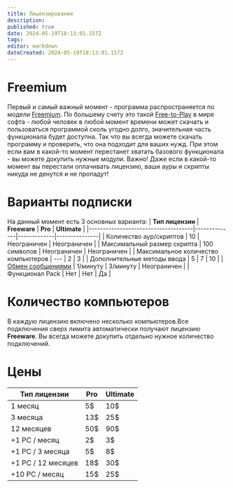 ```yaml
---
title: Лицензирование
description: 
published: true
date: 2024-05-19T18:13:01.157Z
tags: 
editor: markdown
dateCreated: 2024-05-19T18:13:01.157Z
---
```


# Freemium
Первый и самый важный момент - программа распространяется по модели [Freemium](https://en.wikipedia.org/wiki/Freemium). По большему счету это такой [Free-to-Play](https://en.wikipedia.org/wiki/Free-to-play) в мире софта - любой человек в любой момент времени может скачать и пользоваться программой сколь угодно долго, значительная часть функционала будет доступна. Так что вы всегда можете скачать программу и проверить, что она подходит для ваших нужд.
При этом если вам в какой-то момент перестанет хватать базового функционала - вы можете докупить нужные модули. Важно! Даже если в какой-то момент вы перестали оплачивать лицензию, ваши ауры и скрипты никуда не денутся и не пропадут!

# Варианты подписки
На данный момент есть 3 основных варианта:
| **Тип лицензии**                    | **Freeware** | **Pro**     | **Ultimate**  |
|-------------------------------------|--------------|-------------|---------------|
| Количество аур/скриптов             | 10           | Неограничен | Неограничен   |
| Максимальный размер скрипта         | 100 символов | Неограничен | Неограничен   |
| Максимальное количество компьютеров | ---          | 2           | 3             |
| Дополнительные методы ввода         | 5            | 7           | 10            |
| [Обмен сообщениями](/en/actions/send-network-message)                   | 1/минуту     | 3/минуту    | Неограничен   |
| Функционал Pack                     | Нет          | Нет         | Да            |

# Количество компьютеров
В каждую лицензию включено несколько компьютеров.Все подключения сверх лимита автоматически получают лицензию **Freeware**.
Вы всегда можете докупить отдельно нужное количество подключений. 


# Цены


| **Тип лицензии**                    | **Pro**     | **Ultimate**  |
|-------------------------------------|-------------|---------------|
| 1 месяц                             | 5$          | 10$           |
| 3 месяца                            | 13$         | 25$           |
| 12 месяцев                          | 50$         | 90$           |
| +1 PC / месяц                       | 2$          | 3$            |
| +1 PC / 3 месяца                    | 5$          | 8$            |
| +1 PC / 12 месяцев                  | 18$         | 30$           |
| +10 PC / месяц                      | 15$         | 25$           |
